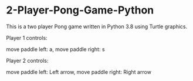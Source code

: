 # 2-Player-Pong-Game-Python

This is a two player Pong game written in Python 3.8 using Turtle graphics.

Player 1 controls: 

move paddle left: a, move paddle right: s

Player 2 controls:

move paddle left: Left arrow, move paddle right: Right arrow

